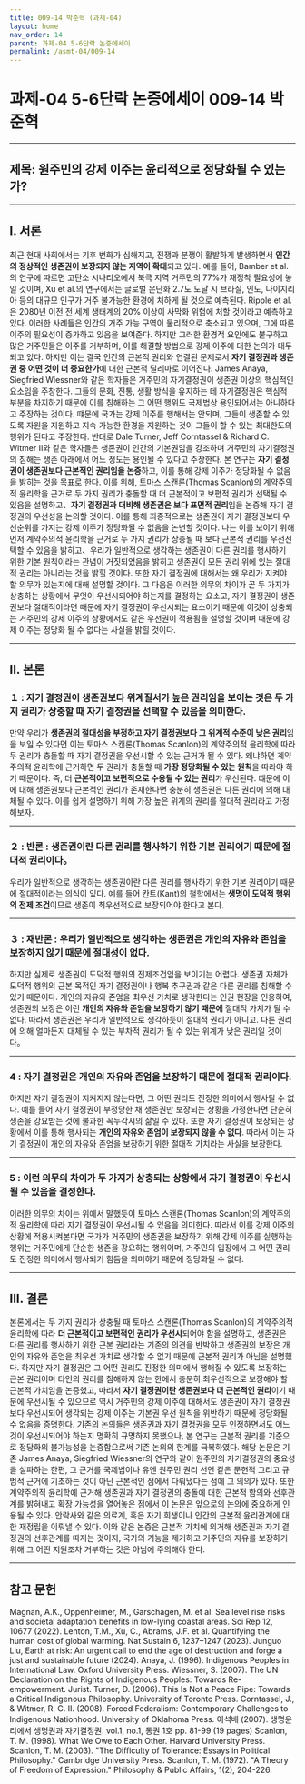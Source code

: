 ```yaml
---
title: 009-14 박준혁 (과제-04)
layout: home
nav_order: 14
parent: 과제-04 5-6단락 논증에세이
permalink: /asmt-04/009-14
---
```


# 과제-04 5-6단락 논증에세이 009-14 박준혁 

---

## 제목: 원주민의 강제 이주는 윤리적으로 정당화될 수 있는가?

---

## I. 서론
최근 현대 사회에서는 기후 변화가 심해지고, 전쟁과 분쟁이 활발하게 발생하면서 **인간의 정상적인 생존권이 보장되지 않는 지역이 확대**되고 있다. 예를 들어, Bamber et al.의 연구에 따르면 고탄소 시나리오에서 북극 지역 거주민의 77%가 재정착 필요성에 놓일 것이며, Xu et al.의 연구에서는 글로벌 온난화 2.7도 도달 시 브라질, 인도, 나이지리아 등의 대규모 인구가 거주 불가능한 환경에 처하게 될 것으로 예측된다. Ripple et al.은 2080년 이전 전 세계 생태계의 20% 이상이 사막화 위험에 처할 것이라고 예측하고 있다. 이러한 사례들은 인간의 거주 가능 구역이 물리적으로 축소되고 있으며, 그에 따른 이주의 필요성이 증가하고 있음을 보여준다. 하지만 그러한 환경적 요인에도 불구하고 많은 거주민들은 이주를 거부하며, 이를 해결할 방법으로 강제 이주에 대한 논의가 대두되고 있다. 하지만 이는 결국 인간의 근본적 권리와 연결된 문제로서 **자기 결정권과 생존권 중 어떤 것이 더 중요한가**에 대한 근본적 딜레마로 이어진다. James Anaya, Siegfried Wiessner와 같은 학자들은 거주민의 자기결정권이 생존권 이상의 핵심적인 요소임을 주창한다. 그들의 문화, 전통, 생활 방식을 유지하는 데 자기결정권은 핵심적 부분을 차지하기 때문에 이를 침해하는 그 어떤 행위도 국제법상 용인되어서는 아니하다고 주장하는 것이다. 떄문에 국가는 강제 이주를 행해서는 안되며, 그들이 생존할 수 있도록 자원을 지원하고 지속 가능한 환경을 지원하는 것이 그들이 할 수 있는 최대한도의 행위가 된다고 주장한다. 반대로 Dale Turner, Jeff Corntassel & Richard C. Witmer II와 같은 학자들은 생존권이 인간의 기본권임을 강조하며 거주민의 자기결정권의 침해는 생존 아래에서 어느 정도는 용인될 수 있다고 주장한다. 본 연구는 **자기 결정권이 생존권보다 근본적인 권리임을 논증**하고, 이를 통해 강제 이주가 정당화될 수 없음을 밝히는 것을 목표로 한다. 이를 위해, 토마스 스캔론(Thomas Scanlon)의 계약주의적 윤리학을 근거로 두 가지 권리가 충돌할 때 더 근본적이고 보편적 권리가 선택될 수 있음을 설명하고、**자기 결정권과 대비해 생존권은 보다 표면적 권리**임을 논증해 자기 결정권의 우선성을 논의할 것이다. 이를 통해 최종적으로는 생존권이 자기 결정권보다 우선순위를 가지는 강제 이주가 정당화될 수 없음을 논변할 것이다. 나는 이를 보이기 위해 먼저 계약주의적 윤리학을 근거로 두 가지 권리가 상충될 때 보다 근본적 권리를 우선선택할 수 있음을 밝히고、우리가 일반적으로 생각하는 생존권이 다른 권리를 행사하기 위한 기본 원칙이라는 관념이 거짓되었음을 밝히고 생존권이 모든 권리 위에 있는 절대적 권리는 아니라는 것을 밝힐 것이다. 또한 자기 결정권에 대해서는 왜 우리가 지켜야 할 의무가 있는지에 대해 설명할 것이다. 그 다음은 이러한 의무의 차이가 곧 두 가지가 상충하는 상황에서 무엇이 우선시되어야 하는지를 결정하는 요소고, 자기 결정권이 생존권보다 절대적이라면 때문에 자기 결정권이 우선시되는 요소이기 때문에 이것이 상충되는 거주민의 강제 이주의 상황에서도 같은 우선권이 적용됨을 설명할 것이며 때문에 강제 이주는 정당화 될 수 없다는 사실을 밝힐 것이다.

---

## II. 본론

### １ : 자기 결정권이 생존권보다 위계질서가 높은 권리임을 보이는 것은 두 가지 권리가 상충할 때 자기 결정권을 선택할 수 있음을 의미한다.
만약 우리가 **생존권의 절대성을 부정하고 자기 결정권보다 그 위계적 수준이 낮은 권리**임을 보일 수 있다면 이는 토마스 스캔론(Thomas Scanlon)의 계약주의적 윤리학에 따라 두 권리가 충돌할 때 자기 결정권을 우선시할 수 있는 근거가 될 수 있다. 왜냐하면 계약주의적 윤리학에 근거하면 두 권리가 충돌할 때 **가장 정당화될 수 있는 원칙**을 따라야 하기 때문이다. 즉, 더 **근본적이고 보편적으로 수용될 수 있는 권리**가 우선된다. 떄문에 이에 대해 생존권보다 근본적인 권리가 존재한다면 충분히 생존권은 다른 권리에 의해 대체될 수 있다. 이를 쉽게 설명하기 위해 가장 높은 위계의 권리를 절대적 권리라고 가정해보자.

---

### ２ : 반론 : 생존권이란 다른 권리를 행사하기 위한 기본 권리이기 때문에 절대적 권리이다。
우리가 일반적으로 생각하는 생존권이란 다른 권리를 행사하기 위한 기본 권리이기 때문에 절대적이라는 의식이 있다. 예를 들어 칸트(Kant)의 철학에서는 **생명이 도덕적 행위의 전제 조건**이므로 생존이 최우선적으로 보장되어야 한다고 본다. 

---

### ３ : 재반론 : 우리가 일반적으로 생각하는 생존권은 개인의 자유와 존엄을 보장하지 않기 때문에 절대성이 없다.
하지만 실제로 생존권이 도덕적 행위의 전제조건임을 보이기는 어렵다. 생존권 자체가 도덕적 행위의 근본 목적인 자기 결정권이나 행복 추구권과 같은 다른 권리를 침해할 수 있기 때문이다. 개인의 자유와 존엄을 최우선 가치로 생각한다는 인권 헌장을 인용하여, 생존권의 보장은 이런 **개인의 자유와 존엄을 보장하기 않기 때문에** 절대적 가치가 될 수 없다. 따라서 생존권은 우리가 일반적으로 생각하듯이 절대적 권리가 아니고. 다른 권리에 의해 얼마든지 대체될 수 있는 부차적 권리가 될 수 있는 위계가 낮은 권리일 것이다。

---

### 4 : 자기 결정권은 개인의 자유와 존엄을 보장하기 때문에 절대적 권리이다.
하지만 자기 결정권이 지켜지지 않는다면, 그 어떤 권리도 진정한 의미에서 행사될 수 없다. 예를 들어 자기 결정권이 부정당한 채 생존권만 보장되는 상황을 가정한다면 단순히 생존을 강요받는 것에 불과한 꼭두각시의 삶일 수 있다. 또한 자기 결정권이 보장되는 상황에서 이를 통해 행사되는 **개인의 자유와 존엄이 보장되지 않을 수 없다**. 따라서 이는 자기 결정권이 개인의 자유와 존엄을 보장하기 위한 절대적 가치라는 사실을 보장한다.

---

### 5 : 이런 의무의 차이가 두 가지가 상충되는 상황에서 자기 결정권이 우선시될 수 있음을 결정한다.
이러한 의무의 차이는 위에서 말했듯이 토마스 스캔론(Thomas Scanlon)의 계약주의적 윤리학에 따라 자기 결정권이 우선시될 수 있음을 의미한다. 따라서 이를 강제 이주의 상황에 적용시켜본다면 국가가 거주민의 생존권을 보장하기 위해 강제 이주를 실행하는 행위는 거주민에게 단순한 생존을 강요하는 행위이며, 거주민의 입장에서 그 어떤 권리도 진정한 의미에서 행사되기 힘듬을 의미하기 때문에 정당화될 수 없다.

---

## III. 결론 
본론에서는 두 가지 권리가 상충될 때 토마스 스캔론(Thomas Scanlon)의 계약주의적 윤리학에 따라 **더 근본적이고 보편적인 권리가 우선시**되어야 함을 설명하고, 생존권은 다른 권리를 행사하기 위한 근본 권리라는 기존의 의견을 반박하고 생존권의 보장은 개인의 자유와 존엄을 최우선 가치로 생각할 수 없기 때문에 근본적 권리가 아님을 설명했다. 하지만 자기 결정권은 그 어떤 권리도 진정한 의미에서 행해질 수 있도록 보장하는 근본 권리이며 타인의 권리를 침해하지 않는 한에서 충분히 최우선적으로 보장해야 할 근본적 가치임을 논증했고, 따라서 **자기 결정권이란 생존권보다 더 근본적인 권리**이기 때문에 우선시될 수 있으므로 역시 거주민의 강제 이주에 대해서도 생존권이 자기 결정권보다 우선시되어 생각되는 강제 이주는 기본권 우선 원칙을 위반하기 때문에 정당화될 수 없음을 증명한다. 기존의 논의들은 생존권과 자기 결정권을 모두 인정하면서도 어느 것이 우선시되어야 하는지 명확히 규명하지 못했으나, 본 연구는 근본적 권리를 기준으로 정당화의 불가능성을 논증함으로써 기존 논의의 한계를 극복하였다. 해당 논문은 기존 James Anaya, Siegfried Wiessner의 연구와 같이 원주민의 자기결정권의 중요성을 설파하는 한편, 그 근거를 국제법이나 유엔 원주민 권리 선언 같은 문헌적 그리고 규범적 근거에 기초하는 것이 아닌 근본적인 점에서 다뤄냈다는 점에 그 의의가 있다. 또한 계약주의적 윤리학에 근거해 생존권과 자기 결정권의 충돌에 대한 근본적 함의와 선후관계를 밝혀내고 확장 가능성을 열어놓은 점에서 이 논문은 앞으로의 논의에 중요하게 인용될 수 있다. 안락사와 같은 의료계, 혹은 자기 희생이나 인간의 근본적 윤리관계에 대한 재정립을 이뤄낼 수 있다. 이와 같은 논증은 근본적 가치에 의거해 생존권과 자기 결정권의 선후관계를 따지는 것이지, 국가의 기능을 제거하고 거주민의 자유를 보장하기 위해 그 어떤 지원조차 거부하는 것은 아님에 주의해야 한다.

---

## 참고 문헌

Magnan, A.K., Oppenheimer, M., Garschagen, M. et al. Sea level rise risks and societal adaptation benefits in low-lying coastal areas. Sci Rep 12, 10677 (2022).
Lenton, T.M., Xu, C., Abrams, J.F. et al. Quantifying the human cost of global warming. Nat Sustain 6, 1237–1247 (2023).
Junguo Liu, Earth at risk: An urgent call to end the age of destruction and forge a just and sustainable future (2024).
Anaya, J. (1996). Indigenous Peoples in International Law. Oxford University Press.
Wiessner, S. (2007). The UN Declaration on the Rights of Indigenous Peoples: Towards Re-empowerment. Jurist.
Turner, D. (2006). This Is Not a Peace Pipe: Towards a Critical Indigenous Philosophy. University of Toronto Press.
Corntassel, J., & Witmer, R. C. II. (2008). Forced Federalism: Contemporary Challenges to Indigenous Nationhood. University of Oklahoma Press.
이석배 (2007). 생명윤리에서 생명권과 자기결정권. vol.1, no.1, 통권 1호 pp. 81-99 (19 pages)
Scanlon, T. M. (1998). What We Owe to Each Other. Harvard University Press.
Scanlon, T. M. (2003). "The Difficulty of Tolerance: Essays in Political Philosophy." Cambridge University Press.
Scanlon, T. M. (1972). "A Theory of Freedom of Expression." Philosophy & Public Affairs, 1(2), 204-226.